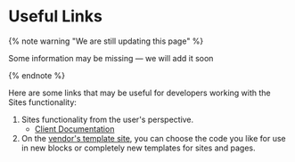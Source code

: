 # Useful Links

{% note warning "We are still updating this page" %}

Some information may be missing — we will add it soon

{% endnote %}

Here are some links that may be useful for developers working with the Sites functionality:

1. Sites functionality from the user's perspective.
   - [Client Documentation](https://helpdesk.bitrix24.com/open/18026366/)
2. On the [vendor's template site](https://htmlstream.com/preview/unify-v2.6/unify-main/shortcodes/index.html), you can choose the code you like for use in new blocks or completely new templates for sites and pages.